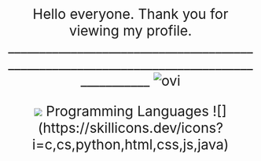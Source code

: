 <div align="center" style="font-size: 200%">Hello everyone. Thank you for viewing my profile. </span>  
_________________________________________________________________________________________  
<img src="https://github-readme-stats.vercel.app/api/top-langs?username=sironeko0295&show_icons=true&locale=en&layout=compact&theme=chartreuse-dark" alt="ovi" /></p>  
<img src="https://github-profile-trophy.vercel.app/?username=sironeko0295&theme=juicyfresh&no-bg=true" />  
Programming Languages  
![](https://skillicons.dev/icons?i=c,cs,python,html,css,js,java)  
